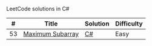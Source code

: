 LeetCode solutions in C#

| # | Title | Solution | Difficulty |
|---| ----- | -------- | ---------- |
|53|[Maximum Subarray](https://leetcode.com/problems/maximum-subarray/) | [C#](LeetCode/LeetCode53MaximumSubarray.cs)|Easy|
